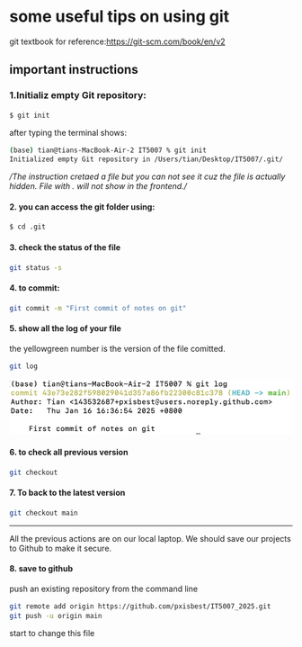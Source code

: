 # some useful tips on using git

git textbook for reference:https://git-scm.com/book/en/v2

## important instructions
### 1.Initializ empty Git repository:
```bash
$ git init
```

after typing the terminal shows:

```bash
(base) tian@tians-MacBook-Air-2 IT5007 % git init
Initialized empty Git repository in /Users/tian/Desktop/IT5007/.git/
```

*/The instruction cretaed a file but you can not see it cuz the file is actually hidden. File with . will not show in the frontend./*

#### 2. you can access the git folder using:

```bash
$ cd .git
```

#### 3. check the status of the file
```bash
git status -s
```
#### 4. to commit:
```bash
git commit -m "First commit of notes on git"
```
#### 5. show all the log of your file
 the yellowgreen number is the version of the file comitted. 
```bash
git log
```

![alt text](image.png)

#### 6. to check all previous version 
```bash
git checkout
```

#### 7. To back to the latest version
```bash
git checkout main
```

______________________________________________________
All the previous actions are on our local laptop. We should save our projects to Github to make it secure.

#### 8. save to github

push an existing repository from the command line
```bash
git remote add origin https://github.com/pxisbest/IT5007_2025.git
git push -u origin main
```
start to change this file